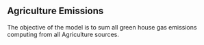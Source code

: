## Agriculture Emissions

The objective of the model is to sum all green house gas emissions computing from all Agriculture sources.
